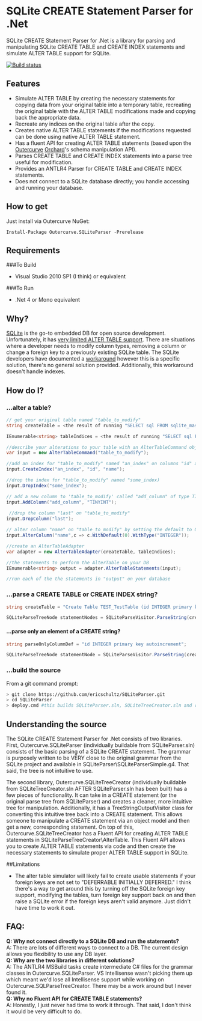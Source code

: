SQLite CREATE Statement Parser for .Net
=====================
SQLite CREATE Statement Parser for .Net is a library for parsing and manipulating SQLite CREATE TABLE and CREATE INDEX statements and simulate ALTER TABLE support for SQLite.

[![Build status](https://ci.appveyor.com/api/projects/status?id=cpv09gigti5q7694)](https://ci.appveyor.com/project/sqliteparser)

Features
--------
* Simulate ALTER TABLE by creating the necessary statements for copying data from your original table into a temporary table, recreating the original table with the ALTER TABLE modifications made and copying back the appropriate data.
* Recreate any indices on the original table after the copy.
* Creates native ALTER TABLE statements if the modifications requested can be done using native ALTER TABLE statement.
* Has a fluent API for creating ALTER TABLE statements (based upon the [Outercurve][4] [Orchard][5]'s schema manipulation API).
* Parses CREATE TABLE and CREATE INDEX statements into a parse tree useful for modification.
* Provides an ANTLR4 Parser for CREATE TABLE and CREATE INDEX statements.
* Does not connect to a SQLite database directly; you handle accessing and running your database.

How to get
----------
Just install via Outercurve NuGet:
```
Install-Package Outercurve.SQLiteParser -Prerelease
```

Requirements
--------
###To Build 
- Visual Studio 2010 SP1 (I think) or equivalent

###To Run
- .Net 4 or Mono equivalent

Why?
--------
[SQLite][1] is the go-to embedded DB for open source development. Unfortunately, it has [very limited ALTER TABLE support][2]. There are situations where a developer needs to modify column types, removing a column or change a foreign key to a previously existing SQLite table. The SQLite developers have documented a [workaround][3] however this is a specific solution, there's no general solution provided. Additionally, this workaround doesn't handle indexes.

How do I?
----------
### ...alter a table?

```c#
// get your original table named "table_to_modify"
string createTable = <the result of running "SELECT sql FROM sqlite_master WHERE tbl_name = 'table_to_modify' AND type = 'table'" on your db>

IEnumerable<string> tableIndices = <the result of running "SELECT sql FROM sqlite_master WHERE tbl_name = 'table_to_modify' AND type = 'index'" on your db>

//describe your alterations to your table with an AlterTableCommand object
var input = new AlterTableCommand("table_to_modify");

//add an index for "table_to_modify" named "an_index" on columns "id" and "name"
input.CreateIndex("an_index", "id", "name");

//drop the index for "table_to_modify" named "some_index)
input.DropIndex("some_index");

// add a new column to 'table_to_modify' called "add_column" of type TINYINT
input.AddColumn("add_column", "TINYINT");
 
 //drop the column "last" on "table_to_modify"
input.DropColumn("last");

// alter column "name" on "table_to_modify" by setting the default to 0 and it's type to INTEGER
input.AlterColumn("name",c => c.WithDefault(0).WithType("INTEGER"));

//create an AlterTableAdapter
var adapter = new AlterTableAdapter(createTable, tableIndices);

//the statements to perform the AlterTable on your DB
IEnumerable<string> output = adapter.AlterTableStatements(input);

//run each of the the statements in "output" on your database
```
### ...parse a CREATE TABLE or CREATE INDEX string?
```c#
string createTable = "Create Table TEST_TestTable (id INTEGER primary key autoincrement, name TEXT NULL, last TEXT)";

SQLiteParseTreeNode statementNodes = SQLiteParseVisitor.ParseString(createTable);
```
#### ...parse only an element of a CREATE string?
```c#
string parseOnlyColumnDef = "id INTEGER primary key autoincrement";

SQLiteParseTreeNode statementNode = SQLiteParseVisitor.ParseString(createTable, i => i.column_def() /*A statement node from the Outercurve.SQLiteParser library*/);
```

### ...build the source
From a git command prompt:
```sh
> git clone https://github.com/ericschultz/SQLiteParser.git
> cd SQLiteParser
> deploy.cmd #this builds SQLiteParser.sln, SQLiteTreeCreator.sln and runs tests.
```
Understanding the source
-----
The SQLite CREATE Statement Parser for .Net consists of two libraries. First, Outercurve.SQLiteParser (individually buildable from SQLiteParser.sln) consists of the basic parsing of a SQLite CREATE statement. The grammar is purposely written to be VERY close to the original grammar from the SQLite project and available in SQLiteParser\SQLiteParserSimple.g4. That said, the tree is not intuitive to use.

The second library, Outercurve.SQLiteTreeCreator (individually buildable from SQLiteTreeCreator.sln AFTER SQLiteParser.sln has been built) has a few pieces of functionality. It can take in a CREATE statement (or the original parse tree from SQLiteParser) and creates a cleaner, more intuitive tree for manipulation. Additionally, it has a TreeStringOutputVisitor class for converting this intuitive tree back into a CREATE statement. This allows someone to manipulate a CREATE statement via an object model and then get a new, corresponding statement. On top of this, Outercurve.SQLiteTreeCreator has a Fluent API for creating ALTER TABLE statements in SQLiteParseTreeCreator\AlterTable. This Fluent API allows you to create ALTER TABLE statements via code and then create the necessary statements to simulate proper ALTER TABLE support in SQLite.

##Limitations
- The alter table simulator will likely fail to create usable statements if your foreign keys are not set to "DEFERRABLE INITIALLY DEFERRED." I think there's a way to get around this by turning off the SQLite foreign key support, modifying the tables, turn foreign key support back on and then raise a SQLite error if the foreign keys aren't valid anymore. Just didn't have time to work it out.

## FAQ:
**Q: Why not connect directly to a SQLite DB and run the statements?**    
A: There are lots of different ways to connect to a DB. The current design allows you flexibility to use any DB layer.     
**Q: Why are the two libraries in different solutions?**    
A: The ANTLR4 MSBuild tasks create intermediate C# files for the grammar classes in Outercurve.SQLiteParser. VS Intellisense wasn't picking them up which meant we'd lose all Intellisense support while working on Outercurve.SQLParseTreeCreator. There may be a work around but I never found it.    
**Q: Why no Fluent API for CREATE TABLE statements?**    
A: Honestly, I just never had time to work it through. That said, I don't think it would be very difficult to do.    

  [1]: http://sqlite.org
  [2]: http://www.sqlite.org/lang_altertable.html
  [3]: http://www.sqlite.org/faq.html#q11
  [4]: http://outercurve.org
  [5]: http://orchardproject.net
